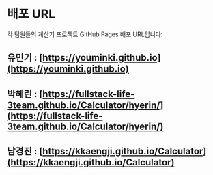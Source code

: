 # 배포 URL

각 팀원들의 계산기 프로젝트 GitHub Pages 배포 URL입니다:

## 유민기 : [https://youminki.github.io](https://youminki.github.io)

## 박혜린 : [https://fullstack-life-3team.github.io/Calculator/hyerin/](https://fullstack-life-3team.github.io/Calculator/hyerin/)

## 남경진 : [https://kkaengji.github.io/Calculator](https://kkaengji.github.io/Calculator)
